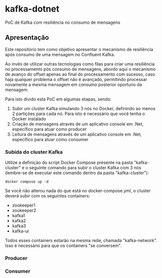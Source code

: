 # kafka-dotnet
PoC de Kafka com resiliência no consumo de mensagens

## Apresentação

Este repositório tem como objetivo apresentar o mecanismo de resiliência após consumo de uma mensagem no Confluent Kafka.

Ao invés de utilizar outras tecnologias como filas para criar uma resiliência no processamento pós consumo de mensagens, abordo aqui o mecanismo de avanço do offset apenas ao final do processamento com sucesso, caso haja qualquer problema o offset não é avançado, permitindo processar novamente a mesma mensagem em consumo posterior oportuno da mensagem.

Para isto divido esta PoC em algumas etapas, sendo:

1. Subir um cluster Kafka simulando 3 nós no Docker, definindo ao menos 2 partições para cada nó. Para isto é necessário que você tenha o Docker instalado
2. Criação de mensagens através de um aplicativo console em .Net, específico para atuar como producer
3. Leitura de mensagens através de um aplicativo console em .Net, específico para atuar como consumer

### Subida do cluster Kafka

Utilize a definição do script Docker Compose presente na pasta "kafka-cluster" e o seguinte comando para subir o cluster Kafka com 3 nós (lembre-se de executar este comando dentro da pasta "kafka-cluster"):

`docker compose up -d`

Se você não alterou nada do que está no docker-compose.yml, o cluster deverá subir com os seguintes containers:

- zookeeper1
- zookeeper2
- kafka1
- kafka2
- kafka3
- kafka-ui

Todos esses containers estarão na mesma rede, chamada "kafka-network". Isso é necessário para que os containers "se conversem".

### Producer



### Consumer
